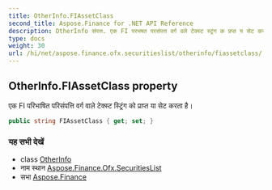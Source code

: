 ```yaml
---
title: OtherInfo.FIAssetClass
second_title: Aspose.Finance for .NET API Reference
description: OtherInfo संपत्त. एक FI परभषत परसंपत्त वर्ग वले टेक्स्ट स्ट्रंग क प्रप्त य सेट करत है
type: docs
weight: 30
url: /hi/net/aspose.finance.ofx.securitieslist/otherinfo/fiassetclass/
---
```

## OtherInfo.FIAssetClass property

एक FI परिभाषित परिसंपत्ति वर्ग वाले टेक्स्ट स्ट्रिंग को प्राप्त या सेट करता है।

```csharp
public string FIAssetClass { get; set; }
```

### यह सभी देखें

* class [OtherInfo](../)
* नाम स्थान [Aspose.Finance.Ofx.SecuritiesList](../../otherinfo/)
* सभा [Aspose.Finance](../../../)


